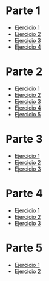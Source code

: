 # Parte 1

- <a href="./Parte 1/1-Ejercicio1.py" target="_blank">Ejercicio 1</a>
- <a href="./Parte 1/1-Ejercicio2.py" target="_blank">Ejercicio 2</a>
- <a href="./Parte 1/1-Ejercicio3.py" target="_blank">Ejercicio 3</a>
- <a href="./Parte 1/1-Ejercicio4.py" target="_blank">Ejercicio 4</a>

# Parte 2

- <a href="./Parte 2/2-Ejercicio1.py" target="_blank">Ejercicio 1</a>
- <a href="./Parte 2/2-Ejercicio2.py" target="_blank">Ejercicio 2</a>
- <a href="./Parte 2/2-Ejercicio3.py" target="_blank">Ejercicio 3</a>
- <a href="./Parte 2/2-Ejercicio4.py" target="_blank">Ejercicio 4</a>
- <a href="./Parte 2/2-Ejercicio5.py" target="_blank">Ejercicio 5</a>

# Parte 3

- <a href="./Parte 3/3-Ejercicio1.py" target="_blank">Ejercicio 1</a>
- <a href="./Parte 3/3-Ejercicio2.py" target="_blank">Ejercicio 2</a>
- <a href="./Parte 3/3-Ejercicio3.py" target="_blank">Ejercicio 3</a>

# Parte 4

- <a href="./Parte 4/4-Ejercicio1.py" target="_blank">Ejercicio 1</a>
- <a href="./Parte 4/4-Ejercicio2.py" target="_blank">Ejercicio 2</a>
- <a href="./Parte 4/4-Ejercicio3.py" target="_blank">Ejercicio 3</a>

# Parte 5

- <a href="./Parte 5/5-Ejercicio1.py" target="_blank">Ejercicio 1</a>
- <a href="./Parte 5/5-Ejercicio2.py" target="_blank">Ejercicio 2</a>
